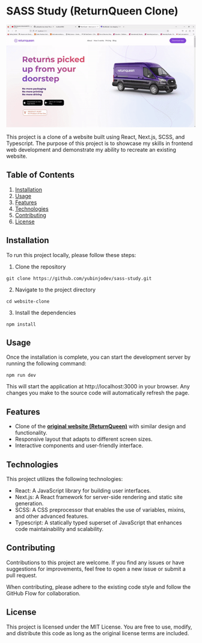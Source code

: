 # SASS Study (ReturnQueen Clone)

![til](public\returnqueen.gif)

This project is a clone of a website built using React, Next.js, SCSS, and Typescript. The purpose of this project is to showcase my skills in frontend web development and demonstrate my ability to recreate an existing website.

## Table of Contents

1. [Installation](#installation)
2. [Usage](#usage)
3. [Features](#feature)
4. [Technologies](#technologies)
5. [Contributing](#contributing)
6. [License](#license)

## Installation

To run this project locally, please follow these steps:

1. Clone the repository

```
git clone https://github.com/yubinjodev/sass-study.git
```

2. Navigate to the project directory

```
cd website-clone
```

3. Install the dependencies

```
npm install
```

## Usage

Once the installation is complete, you can start the development server by running the following command:

```
npm run dev
```

This will start the application at http://localhost:3000 in your browser. Any changes you make to the source code will automatically refresh the page.

## Features

- Clone of the **[original website (ReturnQueen)](https://returnqueen.com/)** with similar design and functionality.
- Responsive layout that adapts to different screen sizes.
- Interactive components and user-friendly interface.

## Technologies

This project utilizes the following technologies:

- React: A JavaScript library for building user interfaces.
- Next.js: A React framework for server-side rendering and static site generation.
- SCSS: A CSS preprocessor that enables the use of variables, mixins, and other advanced features.
- Typescript: A statically typed superset of JavaScript that enhances code maintainability and scalability.

## Contributing

Contributions to this project are welcome. If you find any issues or have suggestions for improvements, feel free to open a new issue or submit a pull request.

When contributing, please adhere to the existing code style and follow the GitHub Flow for collaboration.

## License

This project is licensed under the MIT License. You are free to use, modify, and distribute this code as long as the original license terms are included.
